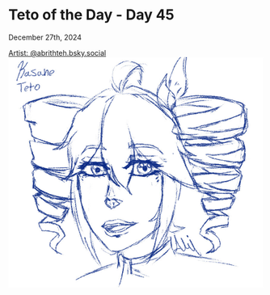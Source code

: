 # Teto of the Day - Day 45
<div class="post-date">December 27th, 2024</div>


[Artist: @abrithteh.bsky.social](https://bsky.app/profile/abrithteh.bsky.social/post/3lebcmaayrc2y)
![Kasane Teto Art](/totd/DAY_45.jpg)